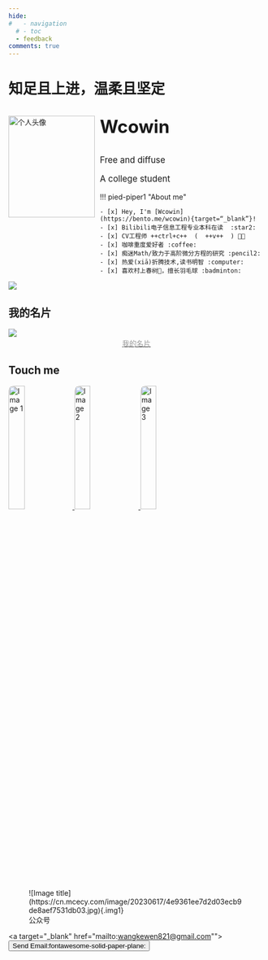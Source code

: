 ```yaml
---
hide:
#   - navigation
  # - toc
  - feedback
comments: true
---
```


# 知足且上进，温柔且坚定
<div>
  <img src="https://cn.mcecy.com/image/20231006/a05f708fb7b0426e7a5786669d5b1386.png" width="170" height="200" alt="个人头像" align="left" style="margin-right: 10px;" />
  <p style="font-size: 2.5em"><strong>Wcowin</strong></p>
  <p style="font-size: 1.2em">Free and diffuse</p>
  <p style="font-size: 1.2em">A college student</p>
</div>


!!! pied-piper1 "About me"
    
    - [x] Hey, I'm [Wcowin](https://bento.me/wcowin){target=“_blank”}!
    - [x] Bilibili电子信息工程专业本科在读  :star2:
    - [x] CV工程师 ++ctrl+c++  (  ++v++  ) 🧑‍💻
    - [x] 咖啡重度爱好者 :coffee:
    - [x] 痴迷Math/致力于高阶微分方程的研究 :pencil2:
    - [x] 热爱(xiā)折腾技术,读书明智 :computer: 
    - [x] 喜欢村上春树📖，擅长羽毛球 :badminton: 
     

<!-- - [x] <a href="https://github.com/Wcowin" target="_blank"><button class="buttonxuan3">找到我:simple-github:</button></a>:material-arrow-right:&#x1F4A1;  -->


<img class="img1" src="https://cn.mcecy.com/image/20230220/f10604560a2119667fb3aca1da299e1a.jpeg">

## 我的名片

<a href="https://muselink.cc/Wcowin" target="_blank">
  <img src="https://pbxt.replicate.delivery/hlNUcSkvwvYyOVrVC1E4bSWtX5gLQDzd1dAehfgiRAdtzxdRA/out..jpg"  >
  <center>
    <div style="color:orange; 
    color: #999;
    padding: 2px;">我的名片</div>
  </center>  
</a>
<!-- <img class="img1" src="https://cn.mcecy.com/image/20230617/4e9361ee7d2d03ecb9de8aef7531db03.jpg"> -->





## Touch me

<div class="image-container">
  <a href="https://twitter.com/wcowin_" target="_blank">
    <img src="https://cn.mcecy.com/image/20231006/bf81886879255799f477a8989d314833.png" alt="Image 1" style="border-radius: 10px; width: 25%;">
  </a>
  <a href="https://www.instagram.com/wcowin_/" target="_blank">
    <img src="https://cn.mcecy.com/image/20231006/892950af21d09c98d403ebc378a21899.png" alt="Image 2" style="border-radius: 10px; width: 25%;">
  </a>
  <a href="https://github.com/wcowin" target="_blank">
    <img src="https://cn.mcecy.com/image/20231006/6cc108417b5f9ab5ae53c2376d6036d8.png" alt="Image 3" style="border-radius: 10px; width: 25%;">
  </a>
</div>

<figure markdown >
  ![Image title](https://cn.mcecy.com/image/20230617/4e9361ee7d2d03ecb9de8aef7531db03.jpg){.img1}
  <figcaption>公众号</figcaption>
</figure>

<!-- [Send Email :fontawesome-solid-paper-plane:](mailto:<1135801806@qq.com>){.md-button} -->
<a target="_blank"  href="mailto:wangkewen821@gmail.com""><button class="buttonxuan2" style="vertical-align:middle" ><span>Send Email:fontawesome-solid-paper-plane: </span></button></a> 


